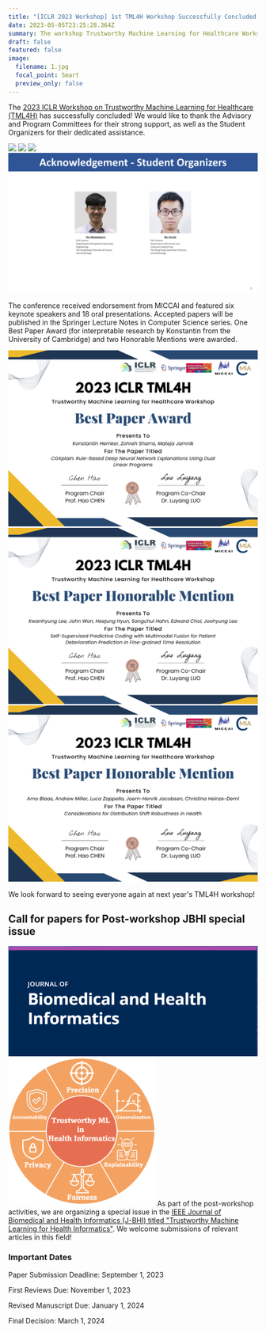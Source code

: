 ```yaml
---
title: "[ICLR 2023 Workshop] 1st TML4H Workshop Successfully Concluded & Call for Papers for JHBI Special Issue"
date: 2023-05-05T23:25:28.364Z
summary: The workshop Trustworthy Machine Learning for Healthcare Workshop was successfully held. We also call for papers for the Post-workshop special issue of Journal of Healthcare and Biomedical Informatics (JHBI).
draft: false
featured: false
image:
  filename: 1.jpg
  focal_point: Smart
  preview_only: false
---
```

<!--StartFragment-->

The [2023 ICLR Workshop on Trustworthy Machine Learning for Healthcare (TML4H)](https://sites.google.com/view/tml4h2023) has successfully concluded! We would like to thank the Advisory and Program Committees for their strong support, as well as the Student Organizers for their dedicated assistance. 

![](7.png)
![](8.png)
![](9.png)
![](10.png)

The conference received endorsement from MICCAI and featured six keynote speakers and 18 oral presentations. Accepted papers will be published in the Springer Lecture Notes in Computer Science series. One Best Paper Award (for interpretable research by Konstantin from the University of Cambridge) and two Honorable Mentions were awarded. 

![](2.png)
![](3.png)
![](5.png)

We look forward to seeing everyone again at next year's TML4H workshop!
<!--EndFragment-->

<!--StartFragment-->

## **Call for papers for Post-workshop JBHI special issue**

![](4.png)
![](6.jpg)
As part of the post-workshop activities, we are organizing a special issue in the [IEEE Journal of Biomedical and Health Informatics (J-BHI) titled "Trustworthy Machine Learning for Health Informatics"](https://www.embs.org/jbhi/wp-content/uploads/sites/18/2023/05/Trustworthy-20230401_CallforPapers_TMLH.pdf). We welcome submissions of relevant articles in this field!

<!--EndFragment-->

<!--StartFragment-->

### **Important Dates**

Paper Submission Deadline: September 1, 2023

First Reviews Due: November 1, 2023

Revised Manuscript Due: January 1, 2024

Final Decision: March 1, 2024

<!--EndFragment-->